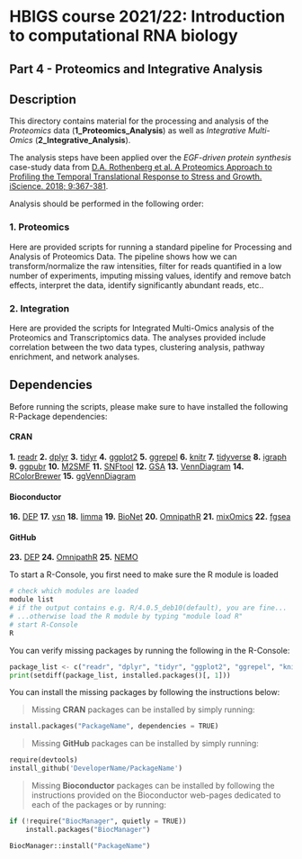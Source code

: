 # HBIGS course 2021/22: Introduction to computational RNA biology
## Part 4 - Proteomics and Integrative Analysis

## Description

This directory contains material for the processing and analysis of the *Proteomics* data (**1_Proteomics_Analysis**) as well as *Integrative Multi-Omics* (**2_Integrative_Analysis**).

The analysis steps have been applied over the _EGF-driven protein synthesis_ case-study data from [D.A. Rothenberg et al. A Proteomics Approach to Profiling the Temporal Translational Response to Stress and Growth. iScience. 2018; 9:367-381](https://www.sciencedirect.com/science/article/pii/S2589004218301949?via%3Dihub).

Analysis should be performed in the following order:

### 1.  Proteomics
Here are provided scripts for running a standard pipeline for Processing and Analysis of Proteomics Data. The pipeline shows how we can transform/normalize the raw intensities, filter for reads quantified in a low number of experiments, imputing missing values, identify and remove batch effects, interpret the data, identify significantly abundant reads, etc..

### 2.  Integration
Here are provided the scripts for Integrated Multi-Omics analysis of the Proteomics and Transcriptomics data. The analyses provided include correlation between the two data types, clustering analysis, pathway enrichment, and network analyses.

## Dependencies

Before running the scripts, please make sure to have installed the following R-Package dependencies:

#### CRAN
**1.**  [readr](https://cran.r-project.org/web/packages/readr/index.html)
**2.**  [dplyr](https://cran.r-project.org/web/packages/dplyr/index.html)
**3.**  [tidyr](https://cran.r-project.org/web/packages/tidyr/index.html)
**4.**  [ggplot2](https://cran.r-project.org/web/packages/ggplot2/index.html)
**5.**  [ggrepel](https://cran.r-project.org/web/packages/ggrepel/vignettes/ggrepel.html#installation)
**6.**  [knitr](https://www.r-project.org/nosvn/pandoc/knitr.html)
**7.**  [tidyverse](https://cran.r-project.org/web/packages/tidyverse/index.html)
**8.**  [igraph](https://cran.r-project.org/web/packages/igraph/index.html)
**9.**  [ggpubr](https://cran.r-project.org/web/packages/ggpubr/index.html)
**10.** [M2SMF](https://cran.r-project.org/web/packages/M2SMF/index.html)
**11.** [SNFtool](https://cran.r-project.org/web/packages/SNFtool/index.html)
**12.** [GSA](https://cran.r-project.org/web/packages/GSA/index.html)
**13.** [VennDiagram](https://cran.r-project.org/web/packages/VennDiagram/index.html)
**14.** [RColorBrewer](https://rdrr.io/cran/RColorBrewer/)
**15.** [ggVennDiagram](https://cran.r-project.org/web/packages/ggVennDiagram/index.html#:~:text=ggVennDiagram%3A%20A%20'ggplot2'%20Implement,geometry%20dataset%20and%20'ggplot2'.)


#### Bioconductor
**16.** [DEP](https://bioconductor.org/packages/release/bioc/html/DEP.html)
**17.** [vsn](https://www.bioconductor.org/packages/release/bioc/html/vsn.html)
**18.** [limma](https://bioconductor.org/packages/release/bioc/html/limma.html)
**19.** [BioNet](https://www.bioconductor.org/packages/release/bioc/html/BioNet.html)
**20.** [OmnipathR](https://bioconductor.org/packages/release/bioc/html/OmnipathR.html)
**21.** [mixOmics](https://bioconductor.org/packages/release/bioc/html/mixOmics.html)
**22.** [fgsea](http://bioconductor.org/packages/release/bioc/html/fgsea.html)


#### GitHub
**23.** [DEP](https://github.com/arnesmits/DEP)
**24.** [OmnipathR](https://github.com/saezlab/OmnipathR)
**25.** [NEMO](https://github.com/Shamir-Lab/NEMO)


To start a R-Console, you first need to make sure the R module is loaded

```bash
# check which modules are loaded
module list
# if the output contains e.g. R/4.0.5_deb10(default), you are fine...
# ...otherwise load the R module by typing "module load R"
# start R-Console
R
```

You can verify missing packages by running the following in the R-Console:

```python
package_list <- c("readr", "dplyr", "tidyr", "ggplot2", "ggrepel", "knitr", "tidyverse", "igraph", "ggpubr", "M2SMF", "SNFtool", "GSA", "VennDiagram", "RColorBrewer", "ggVennDiagram", "DEP", "vsn", "limma", "BioNet", "OmnipathR", "mixOmics", "fgsea", "NEMO")
print(setdiff(package_list, installed.packages()[, 1]))
```

You can install the missing packages by following the instructions below:

> Missing **CRAN** packages can be installed by simply running:

```python
install.packages("PackageName", dependencies = TRUE)
```

> Missing **GitHub** packages can be installed by simply running:

```python
require(devtools)
install_github('DeveloperName/PackageName')
```

> Missing **Bioconductor** packages can be installed by following the instructions provided on the Bioconductor web-pages dedicated to each of the packages or by running:

```python
if (!require("BiocManager", quietly = TRUE))
    install.packages("BiocManager")

BiocManager::install("PackageName")
```
